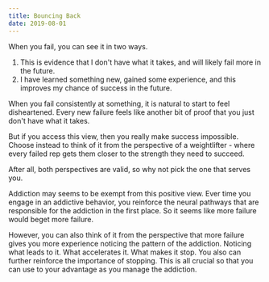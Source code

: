 ```yaml
---
title: Bouncing Back
date: 2019-08-01
---
```


When you fail, you can see it in two ways.

1. This is evidence that I don't have what it takes, and will likely fail more in the future.
2. I have learned something new, gained some experience, and this improves my chance of success in the future.

When you fail consistently at something, it is natural to start to feel disheartened. Every new failure feels like another bit of proof that you just don't have what it takes.

But if you access this view, then you really make success impossible. Choose instead to think of it from the perspective of a weightlifter - where every failed rep gets them closer to the strength they need to succeed.

After all, both perspectives are valid, so why not pick the one that serves you.

Addiction may seems to be exempt from this positive view. Ever time you engage in an addictive behavior, you reinforce the neural pathways that are responsible for the addiction in the first place. So it seems like more failure would beget more failure.

However, you can also think of it from the perspective that more failure gives you more experience noticing the pattern of the addiction. Noticing what leads to it. What accelerates it. What makes it stop. You also can further reinforce the importance of stopping. This is all crucial so that you can use to your advantage as you manage the addiction.
